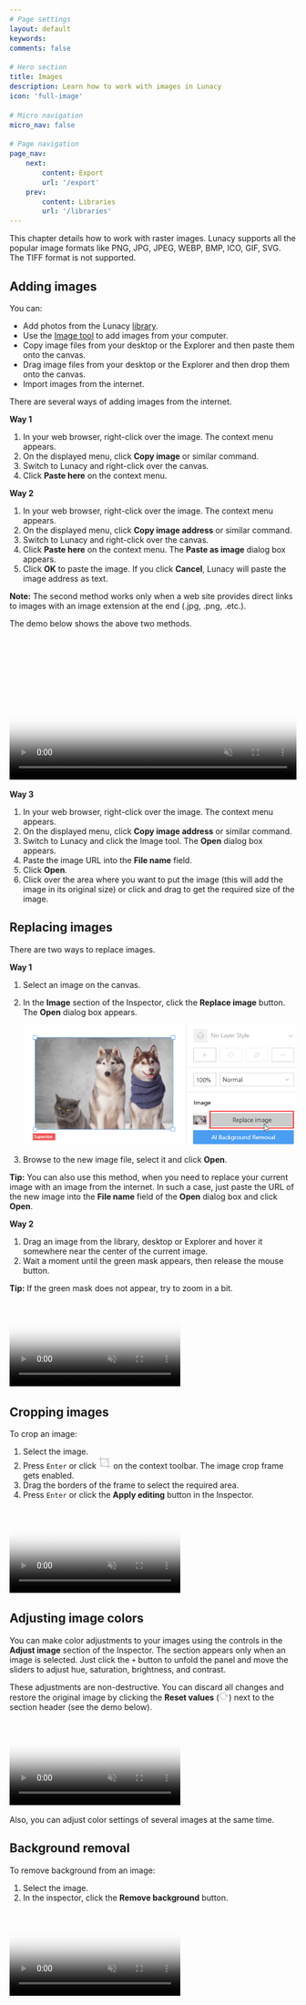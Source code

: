 ```yaml
---
# Page settings
layout: default
keywords:
comments: false

# Hero section
title: Images
description: Learn how to work with images in Lunacy
icon: 'full-image'

# Micro navigation
micro_nav: false

# Page navigation
page_nav:
    next:
        content: Export
        url: '/export'
    prev:
        content: Libraries
        url: '/libraries'
---
```



This chapter details how to work with raster images. Lunacy supports all the popular image formats like PNG, JPG, JPEG, WEBP, BMP, ICO, GIF, SVG. The TIFF format is not supported.

## Adding images

You can:

* Add photos from the Lunacy <a href="https://docs.icons8.com/libraries/#photos-and-masked-photos" target="_blank">library</a>.
* Use the <a href="https://docs.icons8.com/tools/#image-tool" target="_blank">Image tool</a> to add images from your computer.
* Copy image files from your desktop or the Explorer and then paste them onto the canvas.
* Drag image files from your desktop or the Explorer and then drop them onto the canvas.
* Import images from the internet.

There are several ways of adding images from the internet.

**Way 1**

1. In your web browser, right-click over the image. The context menu appears.
2. On the displayed menu, click **Copy image** or similar command.
3. Switch to Lunacy and right-click over the canvas.
4. Click **Paste here** on the context menu.

**Way 2**

1. In your web browser, right-click over the image. The context menu appears.
2. On the displayed menu, click **Copy image address** or similar command.
3. Switch to Lunacy and right-click over the canvas.
4. Click **Paste here** on the context menu. The **Paste as image** dialog box appears.
5. Click **OK** to paste the image. If you click **Cancel**, Lunacy will paste the image address as text.

**Note:** The second method works only when a web site provides direct links to images with an image extension at the end (.jpg, .png, .etc.).

The demo below shows the above two methods.

<video autoplay="" muted="" loop="" playsinline="" width="100%" poster="/public/tool-imgeimportph.png" height="auto"><source src="/public/tool-importimage11.mp4" type="video/mp4"></video>

**Way 3**

1. In your web browser, right-click over the image. The context menu appears.
2. On the displayed menu, click **Copy image address** or similar command.
3. Switch to Lunacy and click the Image tool. The **Open** dialog box appears.
4. Paste the image URL into the **File name** field.
5. Click **Open**.
6. Click over the area where you want to put the image (this will add the image in its original size) or click and drag to get the required size of the image.

## Replacing images

There are two ways to replace images.

**Way 1**

1. Select an image on the canvas.
2. In the **Image** section of the Inspector, click the **Replace image** button. The **Open** dialog box appears.

    ![Image crop button](public/images-replace.png)

3. Browse to the new image file, select it and click **Open**.

**Tip:** You can also use this method, when you need to replace your current image with an image from the internet. In such a case, just paste the URL of the new image into the **File name** field of the **Open** dialog box and click **Open**.

**Way 2**

1. Drag an image from the library, desktop or Explorer and hover it somewhere near the center of the current image.
2. Wait a moment until the green mask appears, then release the mouse button.

**Tip:** If the green mask does not appear, try to zoom in a bit.

<video autoplay="" muted="" loop="" playsinline="" width="auto" poster="/public/images-replaceph.png" height="auto"><source src="/public/images-replace.mp4" type="video/mp4"></video>


## Cropping images

To crop an image:

1. Select the image.
2. Press `Enter` or click ![Image crop button](public/images-cropbtn.png) on the context toolbar. The image crop frame gets enabled.
3. Drag the borders of the frame to select the required area.
4. Press `Enter` or click the **Apply editing** button in the Inspector.

<video autoplay="" muted="" loop="" playsinline="" width="auto" poster="/public/images-cropph.png" height="auto"><source src="/public/images-crop.mp4" type="video/mp4"></video>

## Adjusting image colors

You can make color adjustments to your images using the controls in the **Adjust image** section of the Inspector. The section appears only when an image is selected. Just click the `+` button to unfold the panel and move the sliders to adjust hue, saturation, brightness, and contrast.

These adjustments are non-destructive. You can discard all changes and restore the original image by clicking the **Reset values** (![Reset values button](public/resetvaluesicon.png)) next to the section header (see the demo below).

<video autoplay="" muted="" loop="" playsinline="" width="auto" poster="/public/images-adjustph.png
" height="auto"><source src="/public/images-adjust.mp4" type="video/mp4"></video>

Also, you can adjust color settings of several images at the same time.

## Background removal

To remove background from an image:

1. Select the image.
2. In the inspector, click the **Remove background** button.

<video autoplay="" muted="" loop="" playsinline="" width="auto" poster="/public/tips-bgremovalph.png" height="auto"><source src="/public/tips-bgremove.mp4" type="video/mp4"></video>